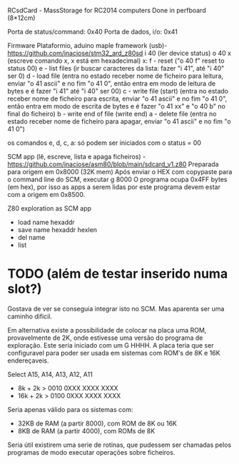 RCsdCard - MassStorage for RC2014 computers
Done in perfboard (8*12cm)

Porta de status/command: 0x40
Porta de dados, i/o: 0x41

Firmware 
Plataformio, aduino maple framework (usb)- https://github.com/inaciose/stm32_ard_z80sd
i 40 (ler device status)
o 40 x (escreve comando x, x está em hexadecimal)
x:
f - reset ("o 40 f" reset to status 00)
e - list files (ir buscar caracteres da lista: fazer "i 41", até "i 40" ser 0)
d - load file (entra no estado receber nome de ficheiro para leitura, enviar "o 41 ascii" e no fim "o 41 0", então entra em modo de leitura de bytes e é fazer "i 41" até "i 40" ser 00)
c - write file (start) (entra no estado receber nome de ficheiro para escrita, enviar "o 41 ascii" e no fim "o 41 0", então entra em modo de escrita de bytes e é fazer "o 41 xx" e "o 40 b" no final do ficheiro)
b - write end of file (write end)
a - delete file (entra no estado receber nome de ficheiro para apagar, enviar "o 41 ascii" e no fim "o 41 0")

os comandos e, d, c, a: só podem ser iniciados com o status = 00

SCM app (lê, escreve, lista e apaga ficheiros) - 
https://github.com/inaciose/asm80/blob/main/sdcard_v1.z80
Preparada para origem em 0x8000 (32K mem)
Após enviar o HEX com copypaste para o command line do SCM, executar g 8000
O programa ocupa 0x4FF bytes (em hex), por isso as apps a serem lidas por este programa devem estar com a origem em 0x8500.

Z80 exploration as SCM app
- load name hexaddr
- save name hexaddr hexlen
- del name
- list

# TODO (além de testar inserido numa slot?)

Gostava de ver se conseguia integrar isto no SCM. Mas aparenta ser uma caminho dificil.

Em alternativa existe a possibilidade de colocar na placa uma ROM, provavelmente de 2K, onde estivesse uma versão do programa de exploração. Este seria iniciado com um G HHHH.
A placa teria que ser configuravel para poder ser usada em sistemas com ROM's de 8K e 16K endereçaveis.

Select A15, A14, A13, A12, A11
- 8k + 2k  > 0010 0XXX XXXX XXXX
- 16k + 2k  > 0100 0XXX XXXX XXXX

Seria apenas válido para os sistemas com:
- 32KB de RAM (a partir 8000), com ROM de 8K ou 16K
- 8KB de RAM (a partir 4000), com ROMs de 8K

Seria útil existirem uma serie de rotinas, que pudessem ser chamadas pelos programas de modo executar operações sobre ficheiros.

